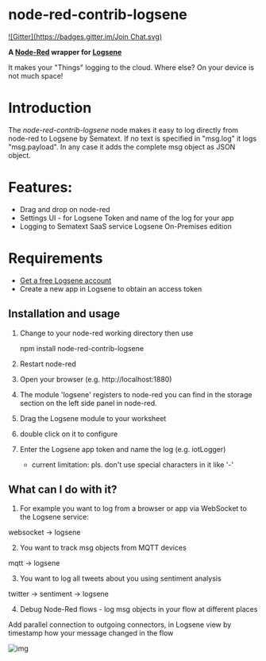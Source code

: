 # node-red-contrib-logsene
[![Gitter](https://badges.gitter.im/Join Chat.svg)](https://gitter.im/megastef/node-red-contrib-logsene?utm_source=badge&utm_medium=badge&utm_campaign=pr-badge&utm_content=badge)

**A [Node-Red](http://nodered.org/) wrapper for [Logsene](http://sematext.com/logsene)**

It makes your "Things" logging to the cloud. Where else? On your device is not much space!


# Introduction

The _node-red-contrib-logsene_ node makes it  easy to log directly from node-red to  Logsene by Sematext.
If no text is specified in "msg.log" it logs "msg.payload". 
In any case it adds the complete msg  object as JSON object. 

# Features:

   * Drag and drop on node-red
   * Settings UI - for Logsene Token and name of the log for your app
   * Logging to Sematext SaaS service Logsene On-Premises edition 

# Requirements

- [Get a free Logsene account](https://apps.sematext.com/users-web/register.do)
- Create a new app in Logsene to obtain an access token

## Installation and usage

1) Change to your node-red working directory then use

	npm install node-red-contrib-logsene

2) Restart node-red


3) Open your browser (e.g. http://localhost:1880)

4) The module 'logsene' registers to node-red you can find in the storage section on the left side panel in node-red.

5) Drag the Logsene module to your worksheet

6) double click on it to configure

7) Enter the Logsene app token and name the log  (e.g. iotLogger)
    - current limitation: pls. don't use special characters in it like '-'

## What can I do with it? 

1) For example you want to log from a browser or app via WebSocket to the Logsene service:

websocket -> logsene

2) You want to track msg objects from MQTT devices

mqtt -> logsene

3) You want to log all tweets about you using sentiment analysis

twitter -> sentiment -> logsene

4) Debug Node-Red flows - log msg objects in your flow at different places

Add parallel connection to outgoing connectors, in Logsene view by timestamp how your message changed in the flow

![img](https://cloud.githubusercontent.com/assets/7289505/4992969/c0d22d42-69a8-11e4-9891-f1280a9339f5.png)
